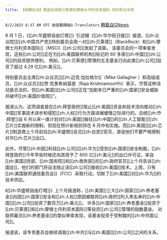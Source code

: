 ```yaml
---
title: 【秘翻在线】美国会调查贝莱德及摩根士丹利资本国际 的时机与背景
---
```

`8/2/2023 6:37 AM UTC 秘密翻譯組G-Translators` [轉載自GNews](https://gnews.org/articles/1511655)

8 月 1 日，《[[zh:华盛顿自由灯塔]]》引述据《[[zh:华尔街日报]]》报道，[[zh:众议院]][[zh:中国共产党]]特别委员会周一对[[zh:贝莱德]]（BlackRock）和[[zh:摩根士丹利资本国际]]（MSCI）[[zh:公司]]发起了调查。 该委员会的一项审查发现，这些[[zh:公司]]正在为[[zh:美国联邦机构]]标记的 60 多家[[zh:中国]][[zh:公司]]的投资提供便利。 例如，[[zh:贝莱德]]管理的五支基金已向此类[[zh:公司]]投资了超过 4.29 亿[[zh:美元]]。

特别委员会主席[[zh:众议员]][[zh:迈克·加拉格尔]]（Mike Gallagher ）和高级成员，[[zh:众议员]]拉贾·克里希纳莫提（Raja Krishnamoorthi）表示，尽管这种活动是合法的，但[[zh:美国]][[zh:公司]]正在“加剧本已严重的[[zh:国家]]安全威胁并破坏[[zh:美国价值观]]”。

报道认为，这项调查是在[[zh:拜登政府]]阻止[[zh:美国]]资金和技术流向推动[[zh:中国]]军事技术进步和侵犯[[zh:人权]]行为方面进展缓慢之际进行的。总统[[zh:乔·拜登]]自 6 月以来一直计划对[[zh:美国]]输往[[zh:中国]]的[[zh:人工智能]][[zh:芯片]]实施新的限制，但现在预计新规则将在 8 月中旬实施。而[[zh:美国]][[zh:芯片]]制造商上个月前往[[zh:华盛顿]]会见[[zh:白宫]]官员，游说他们不要严格限制对华[[zh:芯片]]出口。

此外，尽管[[zh:中国]]科技[[zh:公司]][[zh:华为]]受到[[zh:国家]]安全制裁，[[zh:拜登政府]]今年早些时候还向其授予了 600 亿[[zh:美元]]的出口许可证。来自[[zh:美国]]防部、[[zh:国务院]]和[[zh:商务部]]的[[zh:政府官员]]上个月告诉[[zh:国会]]，他们的部门将设法阻止该[[zh:公司]]接收[[zh:美国]]技术。上周，只有[[zh:美国联邦通信委员会]]（FCC）采取行动，切断了[[zh:美国]]对[[zh:华为]]的技术供应。

 《[[zh:华盛顿自由灯塔]]》上个月报道称，[[zh:美国]]三大[[zh:国家]][[zh:养老基金]]向因[[zh:国家]]安全和[[zh:人权]]原因被联邦[[zh:政府]]列入黑名单的[[zh:中国]][[zh:公司]]投资了数百万[[zh:美元]]。 许多[[zh:国家]][[zh:养老基金]]投资于[[zh:贝莱德]]和[[zh:摩根士丹利资本国际]]等投资[[zh:公司]]管理的指数基金。 对联邦雇员[[zh:养老基金]]的类似审查发现，该基金投资于受制裁的[[zh:中共国公司]]。

报道说，该专责委员会继续调查[[zh:中共]]与[[zh:美国]][[zh:公司]]之间的关系。
